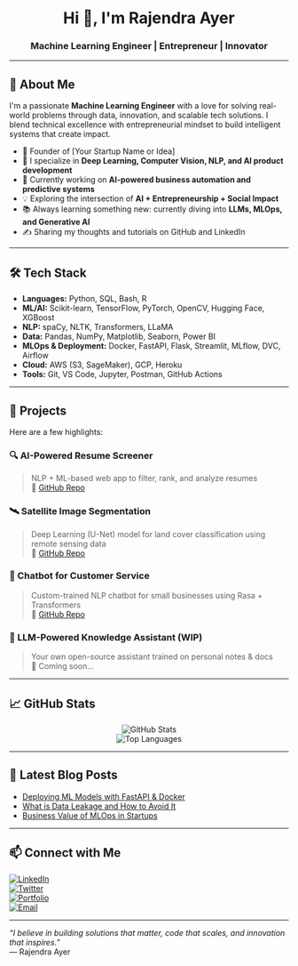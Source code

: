 <h1 align="center">Hi 👋, I'm Rajendra Ayer</h1>
<h3 align="center">Machine Learning Engineer | Entrepreneur | Innovator</h3>

---

## 🧠 About Me

I'm a passionate **Machine Learning Engineer** with a love for solving real-world problems through data, innovation, and scalable tech solutions. I blend technical excellence with entrepreneurial mindset to build intelligent systems that create impact.

- 🚀 Founder of [Your Startup Name or Idea]
- 🤖 I specialize in **Deep Learning, Computer Vision, NLP, and AI product development**
- 🔭 Currently working on **AI-powered business automation and predictive systems**
- 💡 Exploring the intersection of **AI + Entrepreneurship + Social Impact**
- 📚 Always learning something new: currently diving into **LLMs, MLOps, and Generative AI**
- ✍️ Sharing my thoughts and tutorials on GitHub and LinkedIn

---

## 🛠 Tech Stack

- **Languages:** Python, SQL, Bash, R
- **ML/AI:** Scikit-learn, TensorFlow, PyTorch, OpenCV, Hugging Face, XGBoost
- **NLP:** spaCy, NLTK, Transformers, LLaMA
- **Data:** Pandas, NumPy, Matplotlib, Seaborn, Power BI
- **MLOps & Deployment:** Docker, FastAPI, Flask, Streamlit, MLflow, DVC, Airflow
- **Cloud:** AWS (S3, SageMaker), GCP, Heroku
- **Tools:** Git, VS Code, Jupyter, Postman, GitHub Actions

---

## 🚀 Projects

Here are a few highlights:

### 🔍 AI-Powered Resume Screener
> NLP + ML-based web app to filter, rank, and analyze resumes  
🔗 [GitHub Repo](https://github.com/rajendra-ayer/resume-screener)

### 🛰️ Satellite Image Segmentation
> Deep Learning (U-Net) model for land cover classification using remote sensing data  
🔗 [GitHub Repo](https://github.com/rajendra-ayer/satellite-segmentation)

### 💬 Chatbot for Customer Service
> Custom-trained NLP chatbot for small businesses using Rasa + Transformers  
🔗 [GitHub Repo](https://github.com/rajendra-ayer/business-chatbot)

### 🧠 LLM-Powered Knowledge Assistant (WIP)
> Your own open-source assistant trained on personal notes & docs  
🔗 Coming soon...

---

## 📈 GitHub Stats

<p align="center">
  <img src="https://github-readme-stats.vercel.app/api?username=rajendra-ayer&show_icons=true&theme=tokyonight" alt="GitHub Stats" />
  <br />
  <img src="https://github-readme-stats.vercel.app/api/top-langs/?username=rajendra-ayer&layout=compact&theme=tokyonight" alt="Top Languages" />
</p>

---

## 📰 Latest Blog Posts

<!-- BLOG-POST-LIST:START -->
- [Deploying ML Models with FastAPI & Docker](#)
- [What is Data Leakage and How to Avoid It](#)
- [Business Value of MLOps in Startups](#)
<!-- BLOG-POST-LIST:END -->

---

## 📫 Connect with Me

[![LinkedIn](https://img.shields.io/badge/-LinkedIn-0077B5?style=flat&logo=linkedin&logoColor=white)](https://linkedin.com/in/rajendra-ayer)  
[![Twitter](https://img.shields.io/badge/-Twitter-1DA1F2?style=flat&logo=twitter&logoColor=white)](https://twitter.com/rajendraayer)  
[![Portfolio](https://img.shields.io/badge/-Portfolio-black?style=flat&logo=firefox&logoColor=white)](https://rajendra-ai.dev)  
[![Email](https://img.shields.io/badge/-Email-red?style=flat&logo=gmail&logoColor=white)](mailto:rajendra@example.com)

---

_“I believe in building solutions that matter, code that scales, and innovation that inspires.”_  
— Rajendra Ayer
